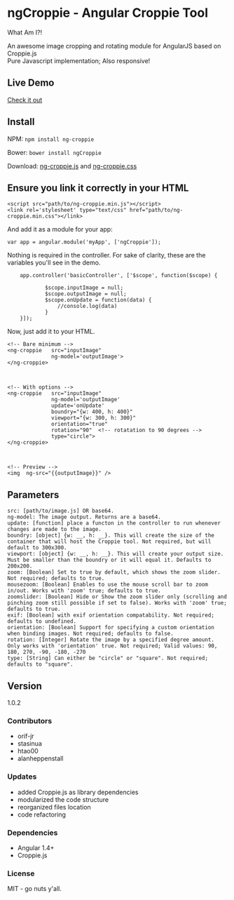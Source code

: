 # ngCroppie - Angular Croppie Tool
What Am I?!

An awesome image cropping and rotating module for AngularJS based on Croppie.js<br>
Pure Javascript implementation; Also responsive!

## Live Demo

[Check it out](https://allenroyston.herokuapp.com/access/acr-croppie/)

## Install
NPM: `npm install ng-croppie`

Bower: `bower install ngCroppie`

Download: [ng-croppie.js](ng-croppie.js) and [ng-croppie.css](ng-croppie.css)

## Ensure you link it correctly in your HTML<br>
```
<script src="path/to/ng-croppie.min.js"></script>
<link rel='stylesheet' type="text/css" href="path/to/ng-croppie.min.css"></link>
```
<!--
## CDN
cdnjs.com provides croppie via cdn https://cdnjs.com/libraries/ng-croppie
```
https://cdnjs.cloudflare.com/ajax/libs/ng-croppie/{version}/ng-croppie.min.css
https://cdnjs.cloudflare.com/ajax/libs/ng-croppie/{version}/ng-croppie.min.js
```
-->

And add it as a module for your app:<br>
```
var app = angular.module('myApp', ['ngCroppie']);
```


Nothing is required in the controller. For sake of clarity, these are the variables you'll see in the demo.<br>
```
    app.controller('basicController', ['$scope', function($scope) {

            $scope.inputImage = null;
            $scope.outputImage = null;
            $scope.onUpdate = function(data) {
                //console.log(data)
            }
    }]);
```


Now, just add it to your HTML.<br>
```
<!-- Bare minimum -->
<ng-croppie   src="inputImage"
              ng-model='outputImage'>
</ng-croppie>



<!-- With options -->
<ng-croppie   src="inputImage"
              ng-model='outputImage'
              update='onUpdate'
              boundry="{w: 400, h: 400}"
              viewport="{w: 300, h: 300}"
              orientation="true"
              rotation="90"  <!-- rotatation to 90 degrees -->
              type="circle">
</ng-croppie>



<!-- Preview -->
<img  ng-src="{{outputImage}}" />
```


## Parameters
```
src: [path/to/image.js] OR base64. 
ng-model: The image output. Returns are a base64. 
update: [function] place a functon in the controller to run whenever changes are made to the image. 
boundry: [object] {w: __, h: __}. This will create the size of the container that will host the Croppie tool. Not required, but will default to 300x300. 
viewport: [object] {w: __, h: __}. This will create your output size. Must be smaller than the boundry or it will equal it. Defaults to 200x200. 
zoom: [Boolean] Set to true by default, which shows the zoom slider. Not required; defaults to true.
mousezoom: [Boolean] Enables to use the mouse scroll bar to zoom in/out. Works with 'zoom' true; defaults to true.
zoomslider: [Boolean] Hide or Show the zoom slider only (scrolling and pinching zoom still possible if set to false). Works with 'zoom' true; defaults to true.
exif: [Boolean] with exif orientation compatability. Not required; defaults to undefined.
orientation: [Boolean] Support for specifying a custom orientation when binding images. Not required; defaults to false.
rotation: [Integer] Rotate the image by a specified degree amount. Only works with 'orientation' true. Not required; Valid values: 90, 180, 270, -90, -180, -270
type: [String] Can either be "circle" or "square". Not required; defaults to "square". 
```

## Version
1.0.2

### Contributors

- orif-jr
- stasinua
- htao00
- alanheppenstall

### Updates
- added Croppie.js as library dependencies
- modularized the code structure
- reorganized files location
- code refactoring

### Dependencies
- Angular 1.4+
- Croppie.js


### License
MIT - go nuts y'all.
